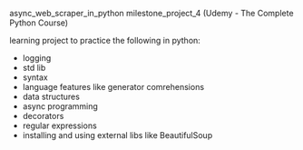 async_web_scraper_in_python
milestone_project_4 (Udemy - The Complete Python Course)

learning project to practice the following in python:
- logging
- std lib
- syntax
- language features like generator comrehensions
- data structures
- async programming
- decorators
- regular expressions
- installing and using external libs like BeautifulSoup